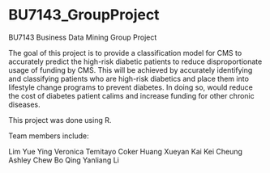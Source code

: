# BU7143_GroupProject
BU7143 Business Data Mining Group Project

The goal of this project is to provide a classification model for CMS to accurately predict the high-risk diabetic patients to reduce disproportionate usage of funding by CMS. This will be achieved by accurately identifying and classifying patients who are high-risk diabetics and place them into lifestyle change programs to prevent diabetes. In doing so, would reduce the cost of diabetes patient calims and increase funding for other chronic diseases.

This project was done using R.

Team members include:

Lim Yue Ying Veronica
Temitayo Coker
Huang Xueyan
Kai Kei Cheung
Ashley Chew Bo Qing
Yanliang Li

